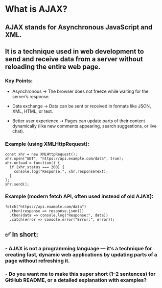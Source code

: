 # What is AJAX?

## AJAX stands for Asynchronous JavaScript and XML.
## It is a technique used in web development to send and receive data from a server without reloading the entire web page.

### Key Points:

 - Asynchronous → The browser does not freeze while waiting for the server’s response.

 - Data exchange → Data can be sent or received in formats like JSON, XML, HTML, or text.

 - Better user experience → Pages can update parts of their content dynamically (like new comments appearing, search suggestions, or live chat).

### Example (using XMLHttpRequest):
```
const xhr = new XMLHttpRequest();
xhr.open("GET", "https://api.example.com/data", true);
xhr.onload = function() {
  if (xhr.status === 200) {
    console.log("Response:", xhr.responseText);
  }
};
xhr.send();
```

### Example (modern fetch API, often used instead of old AJAX):
```
fetch("https://api.example.com/data")
  .then(response => response.json())
  .then(data => console.log("Response:", data))
  .catch(error => console.error("Error:", error));
```

## ✅ In short:
### - AJAX is not a programming language — it’s a technique for creating fast, dynamic web applications by updating parts of a page without refreshing it.

### - Do you want me to make this super short (1–2 sentences) for GitHub README, or a detailed explanation with examples?
